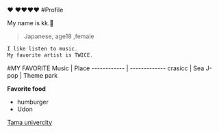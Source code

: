 :heart: :heart::heart::heart::heart:
#Profile

My name is kk.:blossom:

>Japanese, age18 ,female

```javascript
I like listen to music.
My favorite artist is TWICE.
```

#MY FAVORITE
Music | Place
------------ | -------------
 crasicc | Sea
J-pop | Theme park

**Favorite food**
* humburger
* Udon

[Tama univercity](http://www.tama.ac.jp/)
